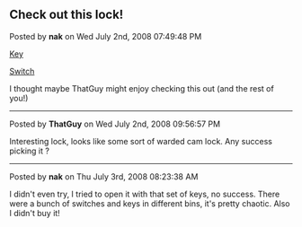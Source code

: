 ## Check out this lock!
Posted by **nak** on Wed July 2nd, 2008 07:49:48 PM

[Key](http://www.flickr.com/photos/11008794@N07/2632869532/)

[Switch](http://www.flickr.com/photos/11008794@N07/2632869452/in/photostream/)

I thought maybe ThatGuy might enjoy checking this out (and the rest of you!)

--------------------------------------------------------------------------------

Posted by **ThatGuy** on Wed July 2nd, 2008 09:56:57 PM

Interesting lock, looks like some sort of warded cam lock. Any success picking
it ?

--------------------------------------------------------------------------------

Posted by **nak** on Thu July 3rd, 2008 08:23:38 AM

I didn't even try, I tried to open it with that set of keys, no success.  There
were a bunch of switches and keys in different bins, it's pretty chaotic.  Also
I didn't buy it!
